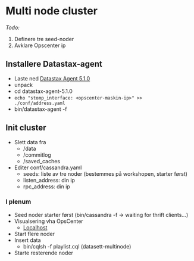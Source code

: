 # Multi node cluster #
_Todo:_

1. Definere tre seed-noder
2. Avklare Opscenter ip

## Installere Datastax-agent ##
* Laste ned [Datastax Agent 5.1.0](http://downloads.datastax.com/community/datastax-agent-5.1.0.tar.gz)
* unpack
* cd datastax-agent-5.1.0
* `echo "stomp_interface: <opscenter-maskin-ip>" >> ./conf/address.yaml`
* bin/datastax-agent -f


## Init cluster ##
* Slett data fra
	* /data
	* /commitlog
	* /saved_caches
* Editer conf/cassandra.yaml
	* seeds: liste av tre noder (bestemmes på workshopen, starter først)
	* listen_address: din ip
	* rpc_address: din ip
	
### I plenum ###
* Seed noder starter først (bin/cassandra -f -> waiting for thrift clients...)
* Visualsering vha OpsCenter
	* [Localhost](http://localhost:8888) 
* Start flere noder
* Insert data
	* bin/cqlsh -f playlist.cql (datasett-multinode)
* Starte resterende noder